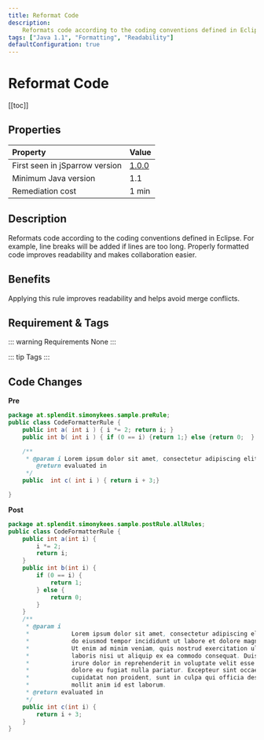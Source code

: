 ```yaml
---
title: Reformat Code
description:
    Reformats code according to the coding conventions defined in Eclipse.
tags: ["Java 1.1", "Formatting", "Readability"]
defaultConfiguration: true
---
```


# Reformat Code

[[toc]]

## Properties



| Property                        | Value |
|:------------------------------- |:----- |
| First seen in jSparrow version  | [1.0.0](/eclipse/release-notes.html#_1-0-0)   |
| Minimum Java version            | 1.1   |
| Remediation cost                | 1 min |

## Description

Reformats code according to the coding conventions defined in Eclipse. For example, line breaks will be added if lines are too long. Properly formatted code improves readability and makes collaboration easier.   

## Benefits

Applying this rule improves readability and helps avoid merge conflicts.   

## Requirement & Tags

::: warning Requirements
None
:::

::: tip Tags
<TagLinks />
:::

## Code Changes

__Pre__

``` java
package at.splendit.simonykees.sample.preRule;
public class CodeFormatterRule {
    public int a( int i ) { i *= 2; return i; }
    public int b( int i ) { if (0 == i) {return 1;} else {return 0;  } }

    /**
     * @param i Lorem ipsum dolor sit amet, consectetur adipiscing elit, sed do eiusmod tempor incididunt ut labore et dolore magna aliqua. Ut enim ad minim veniam, quis nostrud exercitation ullamco laboris nisi ut aliquip ex ea commodo consequat. Duis aute irure dolor in reprehenderit in voluptate velit esse cillum dolore eu fugiat nulla pariatur. Excepteur sint occaecat cupidatat non proident, sunt in culpa qui officia deserunt mollit anim id est laborum.
        @return evaluated in
     */
    public  int c( int i ) { return i + 3;}

}
```

__Post__

``` java
package at.splendit.simonykees.sample.postRule.allRules;
public class CodeFormatterRule {
    public int a(int i) {
        i *= 2;
        return i;
    }
    public int b(int i) {
        if (0 == i) {
            return 1;
        } else {
            return 0;
        }
    }
    /**
     * @param i
     *            Lorem ipsum dolor sit amet, consectetur adipiscing elit, sed
     *            do eiusmod tempor incididunt ut labore et dolore magna aliqua.
     *            Ut enim ad minim veniam, quis nostrud exercitation ullamco
     *            laboris nisi ut aliquip ex ea commodo consequat. Duis aute
     *            irure dolor in reprehenderit in voluptate velit esse cillum
     *            dolore eu fugiat nulla pariatur. Excepteur sint occaecat
     *            cupidatat non proident, sunt in culpa qui officia deserunt
     *            mollit anim id est laborum.
     * @return evaluated in
     */
    public int c(int i) {
        return i + 3;
    }
}
```
